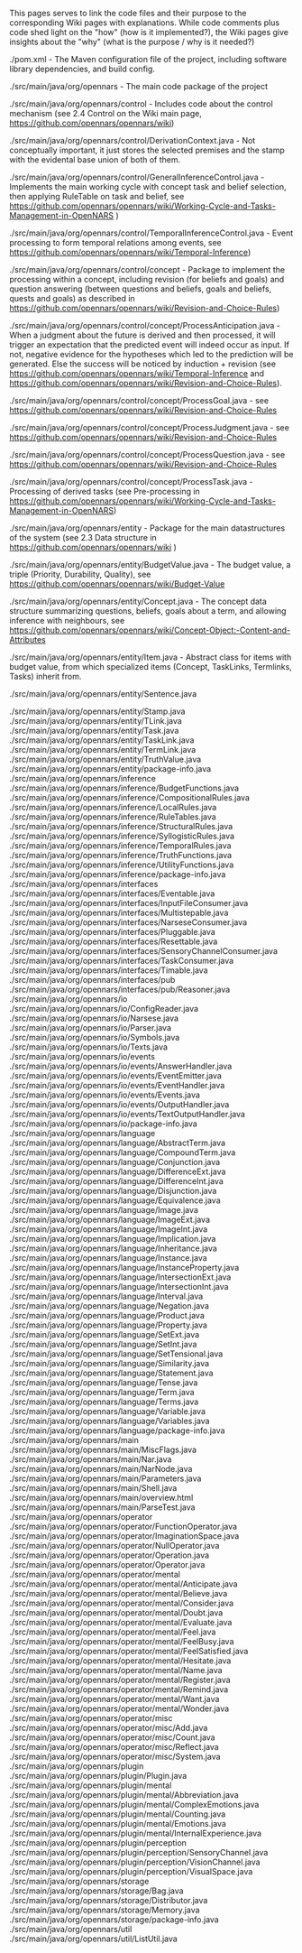 This pages serves to link the code files and their purpose to the corresponding Wiki pages with explanations.
While code comments plus code shed light on the "how" (how is it implemented?), the Wiki pages give insights about the "why" (what is the purpose / why is it needed?) 

./pom.xml - The Maven configuration file of the project, including software library dependencies, and build config.

./src/main/java/org/opennars - The main code package of the project

./src/main/java/org/opennars/control - Includes code about the control mechanism (see 2.4 Control on the Wiki main page, https://github.com/opennars/opennars/wiki)

./src/main/java/org/opennars/control/DerivationContext.java - Not conceptually important, it just stores the selected premises and the stamp with the evidental base union of both of them.

./src/main/java/org/opennars/control/GeneralInferenceControl.java - Implements the main working cycle with concept task and belief selection, then applying RuleTable on task and belief, see https://github.com/opennars/opennars/wiki/Working-Cycle-and-Tasks-Management-in-OpenNARS )

./src/main/java/org/opennars/control/TemporalInferenceControl.java - Event processing to form temporal relations among events, see https://github.com/opennars/opennars/wiki/Temporal-Inference)

./src/main/java/org/opennars/control/concept - Package to implement the processing within a concept, including revision (for beliefs and goals) and question answering (between questions and beliefs, goals and beliefs, quests and goals) as described in https://github.com/opennars/opennars/wiki/Revision-and-Choice-Rules)

./src/main/java/org/opennars/control/concept/ProcessAnticipation.java - When a judgment about the future is derived and then processed, it will trigger an expectation that the predicted event will indeed occur as input. If not, negative evidence for the hypotheses which led to the prediction will be generated. Else the success will be noticed by induction + revision (see https://github.com/opennars/opennars/wiki/Temporal-Inference and https://github.com/opennars/opennars/wiki/Revision-and-Choice-Rules).

./src/main/java/org/opennars/control/concept/ProcessGoal.java - see https://github.com/opennars/opennars/wiki/Revision-and-Choice-Rules

./src/main/java/org/opennars/control/concept/ProcessJudgment.java - see https://github.com/opennars/opennars/wiki/Revision-and-Choice-Rules

./src/main/java/org/opennars/control/concept/ProcessQuestion.java - see https://github.com/opennars/opennars/wiki/Revision-and-Choice-Rules

./src/main/java/org/opennars/control/concept/ProcessTask.java - Processing of derived tasks (see Pre-processing in https://github.com/opennars/opennars/wiki/Working-Cycle-and-Tasks-Management-in-OpenNARS)

./src/main/java/org/opennars/entity - Package for the main datastructures of the system (see 2.3 Data structure in https://github.com/opennars/opennars/wiki )

./src/main/java/org/opennars/entity/BudgetValue.java - The budget value, a triple (Priority, Durability, Quality), see https://github.com/opennars/opennars/wiki/Budget-Value

./src/main/java/org/opennars/entity/Concept.java - The concept data structure summarizing questions, beliefs, goals about a term, and allowing inference with neighbours, see https://github.com/opennars/opennars/wiki/Concept-Object:-Content-and-Attributes

./src/main/java/org/opennars/entity/Item.java - Abstract class for items with budget value, from which specialized items (Concept, TaskLinks, Termlinks, Tasks) inherit from.

./src/main/java/org/opennars/entity/Sentence.java

./src/main/java/org/opennars/entity/Stamp.java
./src/main/java/org/opennars/entity/TLink.java
./src/main/java/org/opennars/entity/Task.java
./src/main/java/org/opennars/entity/TaskLink.java
./src/main/java/org/opennars/entity/TermLink.java
./src/main/java/org/opennars/entity/TruthValue.java
./src/main/java/org/opennars/entity/package-info.java
./src/main/java/org/opennars/inference
./src/main/java/org/opennars/inference/BudgetFunctions.java
./src/main/java/org/opennars/inference/CompositionalRules.java
./src/main/java/org/opennars/inference/LocalRules.java
./src/main/java/org/opennars/inference/RuleTables.java
./src/main/java/org/opennars/inference/StructuralRules.java
./src/main/java/org/opennars/inference/SyllogisticRules.java
./src/main/java/org/opennars/inference/TemporalRules.java
./src/main/java/org/opennars/inference/TruthFunctions.java
./src/main/java/org/opennars/inference/UtilityFunctions.java
./src/main/java/org/opennars/inference/package-info.java
./src/main/java/org/opennars/interfaces
./src/main/java/org/opennars/interfaces/Eventable.java
./src/main/java/org/opennars/interfaces/InputFileConsumer.java
./src/main/java/org/opennars/interfaces/Multistepable.java
./src/main/java/org/opennars/interfaces/NarseseConsumer.java
./src/main/java/org/opennars/interfaces/Pluggable.java
./src/main/java/org/opennars/interfaces/Resettable.java
./src/main/java/org/opennars/interfaces/SensoryChannelConsumer.java
./src/main/java/org/opennars/interfaces/TaskConsumer.java
./src/main/java/org/opennars/interfaces/Timable.java
./src/main/java/org/opennars/interfaces/pub
./src/main/java/org/opennars/interfaces/pub/Reasoner.java
./src/main/java/org/opennars/io
./src/main/java/org/opennars/io/ConfigReader.java
./src/main/java/org/opennars/io/Narsese.java
./src/main/java/org/opennars/io/Parser.java
./src/main/java/org/opennars/io/Symbols.java
./src/main/java/org/opennars/io/Texts.java
./src/main/java/org/opennars/io/events
./src/main/java/org/opennars/io/events/AnswerHandler.java
./src/main/java/org/opennars/io/events/EventEmitter.java
./src/main/java/org/opennars/io/events/EventHandler.java
./src/main/java/org/opennars/io/events/Events.java
./src/main/java/org/opennars/io/events/OutputHandler.java
./src/main/java/org/opennars/io/events/TextOutputHandler.java
./src/main/java/org/opennars/io/package-info.java
./src/main/java/org/opennars/language
./src/main/java/org/opennars/language/AbstractTerm.java
./src/main/java/org/opennars/language/CompoundTerm.java
./src/main/java/org/opennars/language/Conjunction.java
./src/main/java/org/opennars/language/DifferenceExt.java
./src/main/java/org/opennars/language/DifferenceInt.java
./src/main/java/org/opennars/language/Disjunction.java
./src/main/java/org/opennars/language/Equivalence.java
./src/main/java/org/opennars/language/Image.java
./src/main/java/org/opennars/language/ImageExt.java
./src/main/java/org/opennars/language/ImageInt.java
./src/main/java/org/opennars/language/Implication.java
./src/main/java/org/opennars/language/Inheritance.java
./src/main/java/org/opennars/language/Instance.java
./src/main/java/org/opennars/language/InstanceProperty.java
./src/main/java/org/opennars/language/IntersectionExt.java
./src/main/java/org/opennars/language/IntersectionInt.java
./src/main/java/org/opennars/language/Interval.java
./src/main/java/org/opennars/language/Negation.java
./src/main/java/org/opennars/language/Product.java
./src/main/java/org/opennars/language/Property.java
./src/main/java/org/opennars/language/SetExt.java
./src/main/java/org/opennars/language/SetInt.java
./src/main/java/org/opennars/language/SetTensional.java
./src/main/java/org/opennars/language/Similarity.java
./src/main/java/org/opennars/language/Statement.java
./src/main/java/org/opennars/language/Tense.java
./src/main/java/org/opennars/language/Term.java
./src/main/java/org/opennars/language/Terms.java
./src/main/java/org/opennars/language/Variable.java
./src/main/java/org/opennars/language/Variables.java
./src/main/java/org/opennars/language/package-info.java
./src/main/java/org/opennars/main
./src/main/java/org/opennars/main/MiscFlags.java
./src/main/java/org/opennars/main/Nar.java
./src/main/java/org/opennars/main/NarNode.java
./src/main/java/org/opennars/main/Parameters.java
./src/main/java/org/opennars/main/Shell.java
./src/main/java/org/opennars/main/overview.html
./src/main/java/org/opennars/main/ParseTest.java
./src/main/java/org/opennars/operator
./src/main/java/org/opennars/operator/FunctionOperator.java
./src/main/java/org/opennars/operator/ImaginationSpace.java
./src/main/java/org/opennars/operator/NullOperator.java
./src/main/java/org/opennars/operator/Operation.java
./src/main/java/org/opennars/operator/Operator.java
./src/main/java/org/opennars/operator/mental
./src/main/java/org/opennars/operator/mental/Anticipate.java
./src/main/java/org/opennars/operator/mental/Believe.java
./src/main/java/org/opennars/operator/mental/Consider.java
./src/main/java/org/opennars/operator/mental/Doubt.java
./src/main/java/org/opennars/operator/mental/Evaluate.java
./src/main/java/org/opennars/operator/mental/Feel.java
./src/main/java/org/opennars/operator/mental/FeelBusy.java
./src/main/java/org/opennars/operator/mental/FeelSatisfied.java
./src/main/java/org/opennars/operator/mental/Hesitate.java
./src/main/java/org/opennars/operator/mental/Name.java
./src/main/java/org/opennars/operator/mental/Register.java
./src/main/java/org/opennars/operator/mental/Remind.java
./src/main/java/org/opennars/operator/mental/Want.java
./src/main/java/org/opennars/operator/mental/Wonder.java
./src/main/java/org/opennars/operator/misc
./src/main/java/org/opennars/operator/misc/Add.java
./src/main/java/org/opennars/operator/misc/Count.java
./src/main/java/org/opennars/operator/misc/Reflect.java
./src/main/java/org/opennars/operator/misc/System.java
./src/main/java/org/opennars/plugin
./src/main/java/org/opennars/plugin/Plugin.java
./src/main/java/org/opennars/plugin/mental
./src/main/java/org/opennars/plugin/mental/Abbreviation.java
./src/main/java/org/opennars/plugin/mental/ComplexEmotions.java
./src/main/java/org/opennars/plugin/mental/Counting.java
./src/main/java/org/opennars/plugin/mental/Emotions.java
./src/main/java/org/opennars/plugin/mental/InternalExperience.java
./src/main/java/org/opennars/plugin/perception
./src/main/java/org/opennars/plugin/perception/SensoryChannel.java
./src/main/java/org/opennars/plugin/perception/VisionChannel.java
./src/main/java/org/opennars/plugin/perception/VisualSpace.java
./src/main/java/org/opennars/storage
./src/main/java/org/opennars/storage/Bag.java
./src/main/java/org/opennars/storage/Distributor.java
./src/main/java/org/opennars/storage/Memory.java
./src/main/java/org/opennars/storage/package-info.java
./src/main/java/org/opennars/util
./src/main/java/org/opennars/util/ListUtil.java
